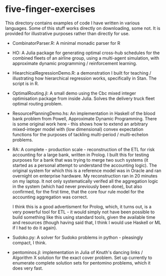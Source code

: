 # five-finger-exercises

This directory contains examples of code I have written in various
languages.  Some of this stuff works directly on downloading, some
not. It is provided for illustrative purposes rather than directly for
use.

 - CombinatorParser.R: A minimal monadic parser for R

 - HO: A Julia package for generating optimal cross-hub schedules for
   the combined fleets of an airline group, using a multi-agent
   simulation, with approximate dynamic programming / reinforcement
   learning.

 - HiearchicalRegressionDemo.R: a demonstration I built for teaching /
   illustrating  how hierarchical  regression  works, specifically  in
   Stan.  The script is in R.

 - OptimalRouting.jl: A small demo using the Cbc mixed integer
   optimisation package from inside Julia. Solves the delivery truck
   fleet optimal routing problem.

 - ResourcePlanningDemo.hs: An implementation in Haskell of the blood
   bank problem from Powell, Approximate Dynamic Programming. There is
   some original work here - this shows how to extend an arbitrary
   mixed-integer model with (low dimensional) convex expectation
   functions for the purposes of tackling multi-period / multi-echelon
   problems.

 - RA: A complete - production scale - reconstruction of the ETL for
   risk accounting for a large bank, written in Prolog.  I built this
   for testing purposes for a bank that was trying to merge two such
   systems (it started as a personal attempt to understand the
   accounting logic).  The original system for which this is a
   reference model was in Oracle and ran overnight on enterprise
   hardware. My reconstruction ran in 20 minutes on my laptop.  It
   not only systematically verifed all the aggregation logic in the
   system (which had never previously been done), but also confirmed,
   for the first time, that the core four rule model for the
   accounting aggregation was correct.

   I think this is a good advertisment for Prolog, which, it turns
   out, is a very powerful tool for ETL - it would simply not have
   been possible to build something like this using standard tools,
   given the available time and resources (though having said that, I
   think I would use Haskell or ML if I had to do it again).

 - Sudoko.py: A solver for Sudoko problems in python - pleasingly
   compact, I think.

 - pentominos.jl: implementation in Julia of Knuth's dancing links /
   Algorithm X solution for the exact cover problem.  Set up currently
   to enumerate complete solution sets for pentomino problems, which
   it does very fast.

